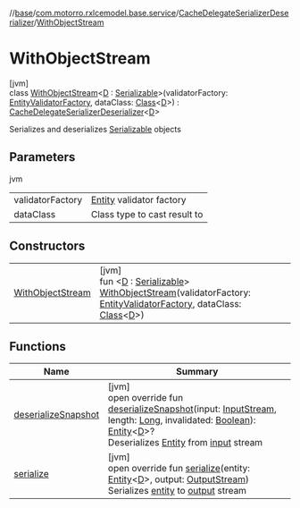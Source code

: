 //[base](../../../../index.md)/[com.motorro.rxlcemodel.base.service](../../index.md)/[CacheDelegateSerializerDeserializer](../index.md)/[WithObjectStream](index.md)

# WithObjectStream

[jvm]\
class [WithObjectStream](index.md)&lt;[D](index.md) : [Serializable](https://docs.oracle.com/javase/8/docs/api/java/io/Serializable.html)&gt;(validatorFactory: [EntityValidatorFactory](../../../com.motorro.rxlcemodel.base.entity/-entity-validator-factory/index.md), dataClass: [Class](https://docs.oracle.com/javase/8/docs/api/java/lang/Class.html)&lt;[D](index.md)&gt;) : [CacheDelegateSerializerDeserializer](../index.md)&lt;[D](index.md)&gt; 

Serializes and deserializes [Serializable](https://docs.oracle.com/javase/8/docs/api/java/io/Serializable.html) objects

## Parameters

jvm

| | |
|---|---|
| validatorFactory | [Entity](../../../com.motorro.rxlcemodel.base.entity/-entity/index.md) validator factory |
| dataClass | Class type to cast result to |

## Constructors

| | |
|---|---|
| [WithObjectStream](-with-object-stream.md) | [jvm]<br>fun &lt;[D](index.md) : [Serializable](https://docs.oracle.com/javase/8/docs/api/java/io/Serializable.html)&gt; [WithObjectStream](-with-object-stream.md)(validatorFactory: [EntityValidatorFactory](../../../com.motorro.rxlcemodel.base.entity/-entity-validator-factory/index.md), dataClass: [Class](https://docs.oracle.com/javase/8/docs/api/java/lang/Class.html)&lt;[D](index.md)&gt;) |

## Functions

| Name | Summary |
|---|---|
| [deserializeSnapshot](deserialize-snapshot.md) | [jvm]<br>open override fun [deserializeSnapshot](deserialize-snapshot.md)(input: [InputStream](https://docs.oracle.com/javase/8/docs/api/java/io/InputStream.html), length: [Long](https://kotlinlang.org/api/latest/jvm/stdlib/kotlin/-long/index.html), invalidated: [Boolean](https://kotlinlang.org/api/latest/jvm/stdlib/kotlin/-boolean/index.html)): [Entity](../../../com.motorro.rxlcemodel.base.entity/-entity/index.md)&lt;[D](index.md)&gt;?<br>Deserializes [Entity](../../../com.motorro.rxlcemodel.base.entity/-entity/index.md) from [input](deserialize-snapshot.md) stream |
| [serialize](serialize.md) | [jvm]<br>open override fun [serialize](serialize.md)(entity: [Entity](../../../com.motorro.rxlcemodel.base.entity/-entity/index.md)&lt;[D](index.md)&gt;, output: [OutputStream](https://docs.oracle.com/javase/8/docs/api/java/io/OutputStream.html))<br>Serializes [entity](serialize.md) to [output](serialize.md) stream |
